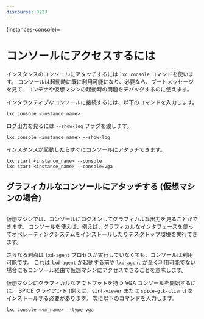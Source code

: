 ```yaml
---
discourse: 9223
---
```


(instances-console)=
# コンソールにアクセスするには

インスタンスのコンソールにアタッチするには `lxc console` コマンドを使います。
コンソールは起動時に既に利用可能になり、必要なら、ブートメッセージを見て、コンテナや仮想マシンの起動時の問題をデバッグするのに使えます。

インタラクティブなコンソールに接続するには、以下のコマンドを入力します。

    lxc console <instance_name>

ログ出力を見るには `--show-log` フラグを渡します。

    lxc console <instance_name> --show-log

インスタンスが起動したらすぐにコンソールにアタッチできます。

    lxc start <instance_name> --console
    lxc start <instance_name> --console=vga

## グラフィカルなコンソールにアタッチする (仮想マシンの場合)

```{youtube} https://www.youtube.com/watch?v=pEUsTMiq4B4
```

仮想マシンでは、コンソールにログオンしてグラフィカルな出力を見ることができます。
コンソールを使えば、例えば、グラフィカルなインタフェースを使ってオペレーティングシステムをインストールしたりデスクトップ環境を実行できます。

さらなる利点は `lxd-agent` プロセスが実行していなくても、コンソールは利用可能です。
これは `lxd-agent` が起動する前や `lxd-agent` が全く利用可能でない場合にもコンソール経由で仮想マシンにアクセスできることを意味します。

仮想マシンにグラフィカルなアウトプットを持つ VGA コンソールを開始するには、 SPICE クライアント (例えば、`virt-viewer` または `spice-gtk-client`) をインストールする必要があります。
次に以下のコマンドを入力します。

    lxc console <vm_name> --type vga
